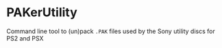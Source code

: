 # PAKerUtility
 Command line tool to (un)pack `.PAK` files used by the Sony utility discs for PS2 and PSX
